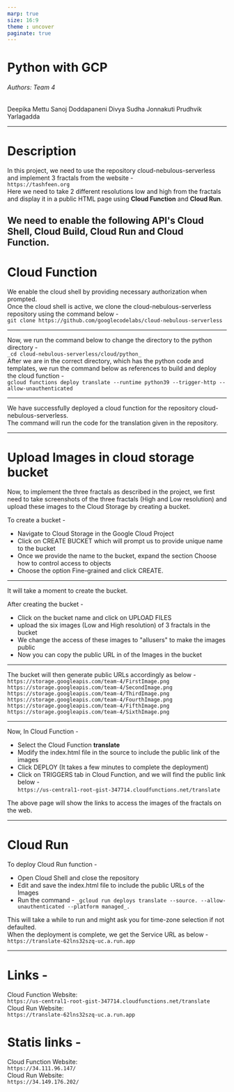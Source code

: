 ```yaml
---
marp: true
size: 16:9
theme : uncover
paginate: true
---
```

<style>
{
  font-size: 22px
}
</style>

# Python with GCP

###### Authors: Team 4
Deepika Mettu
Sanoj Doddapaneni
Divya Sudha Jonnakuti
Prudhvik Yarlagadda

---

# Description

In this project, we need to use the repository cloud-nebulous-serverless and implement 3 fractals from the website -  
```https://tashfeen.org```  
Here we need to take 2 different resolutions low and high from the fractals and display it in a public HTML page using **Cloud Function** and **Cloud Run**.  

We need to enable the following API's Cloud Shell, Cloud Build, Cloud Run and Cloud Function.
---

# Cloud Function 

We enable the cloud shell by providing necessary authorization when prompted.  
Once the cloud shell is active, we clone the cloud-nebulous-serverless repository using the command below -  
```git clone https://github.com/googlecodelabs/cloud-nebulous-serverless``` 

---
Now, we run the command below to change the directory to the python directory -  
```_cd cloud-nebulous-serverless/cloud/python_```  
After we are in the correct directory, which has the python code and templates, we run the command below as references to build and deploy the cloud function -  
```gcloud functions deploy translate --runtime python39 --trigger-http --allow-unauthenticated```

---

We have successfully deployed a cloud function for the repository cloud-nebulous-serverless.  
The command will run the code for the translation given in the repository.


---

# Upload Images in cloud storage bucket

Now, to implement the three fractals as described in the project, we first need to take screenshots of the three fractals (High and Low resolution) and upload these images to the Cloud Storage by creating a bucket.  

To create a bucket -   
 - Navigate to Cloud Storage in the Google Cloud Project
 - Click on CREATE BUCKET which will prompt us to provide unique name to the bucket
 - Once we provide the name to the bucket, expand the section Choose how to control access to objects 
 - Choose the option Fine-grained and click CREATE.

---
It will take a moment to create the bucket.

After creating the bucket -  
 - Click on the bucket name and click on UPLOAD FILES
 - upload the six images (Low and High resolution) of 3 fractals in the bucket
 - We change the access of these images to "allusers" to make the images public
 - Now you can copy the public URL in of the Images in the bucket
---
The bucket will then generate public URLs accordingly as below -  
```https://storage.googleapis.com/team-4/FirstImage.png```  
```https://storage.googleapis.com/team-4/SecondImage.png```  
```https://storage.googleapis.com/team-4/ThirdImage.png```  
```https://storage.googleapis.com/team-4/FourthImage.png```  
```https://storage.googleapis.com/team-4/FifthImage.png```  
```https://storage.googleapis.com/team-4/SixthImage.png```  

---
Now, In Cloud Function - 
 - Select the Cloud Function **translate** 
 - Modify the index.html file in the source to include the public link of the images
 - Click DEPLOY (It takes a few minutes to complete the deployment)
 - Click on TRIGGERS tab in Cloud Function, and we will find the public link below -  
```https://us-central1-root-gist-347714.cloudfunctions.net/translate```

The above page will show the links to access the images of the fractals on the web.

---

# Cloud Run 
To deploy Cloud Run function - 
 - Open Cloud Shell and close the repository
 - Edit and save the index.html file to include the public URLs of the Images
 - Run the command - ```_gcloud run deploys translate --source. --allow-unauthenticated --platform managed_.```

This will take a while to run and might ask you for time-zone selection if not defaulted.  
When the deployment is complete, we get the Service URL as below -  
```https://translate-62lns32szq-uc.a.run.app```

---

# Links -  
Cloud Function Website:  
```https://us-central1-root-gist-347714.cloudfunctions.net/translate```  
Cloud Run Website:  
```https://translate-62lns32szq-uc.a.run.app```


# Statis links -  
Cloud Function Website:  
```https://34.111.96.147/```  
Cloud Run Website:  
```https://34.149.176.202/```



 

